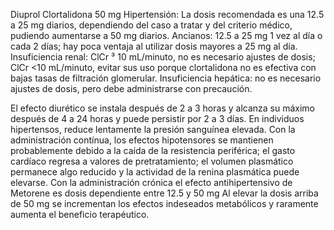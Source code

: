 Diuprol Clortalidona 50 mg
Hipertensión: La dosis recomendada es una 12.5 a 25 mg diarios, dependiendo del caso a tratar y del criterio médico, pudiendo aumentarse a 50 mg diarios. Ancianos: 12.5 a 25 mg 1 vez al día o cada 2 días; hay poca ventaja al utilizar dosis mayores a 25 mg al día. Insuficiencia renal: ClCr ³ 10 mL/minuto, no es necesario ajustes de dosis; ClCr <10 mL/minuto, evitar sus uso porque clortalidona no es efectiva con bajas tasas de filtración glomerular. Insuficiencia hepática: no es necesario ajustes de dosis, pero debe administrarse con precaución.

El efecto diurético se instala después de 2 a 3 horas y alcanza su máximo después de 4 a 24 horas y puede persistir por 2 a 3 días. En individuos hipertensos, reduce lentamente la presión sanguínea elevada. Con la administración contínua, los efectos hipotensores se mantienen probablemente debido a la caída de la resistencia periférica; el gasto cardíaco regresa a valores de pretratamiento; el volumen plasmático permanece algo reducido y la actividad de la renina plasmática puede elevarse. Con la administración crónica el efecto antihipertensivo de Metorene es dosis dependiente entre 12.5 y 50 mg Al elevar la dosis arriba de 50 mg se incrementan los efectos indeseados metabólicos y raramente aumenta el beneficio terapéutico.
